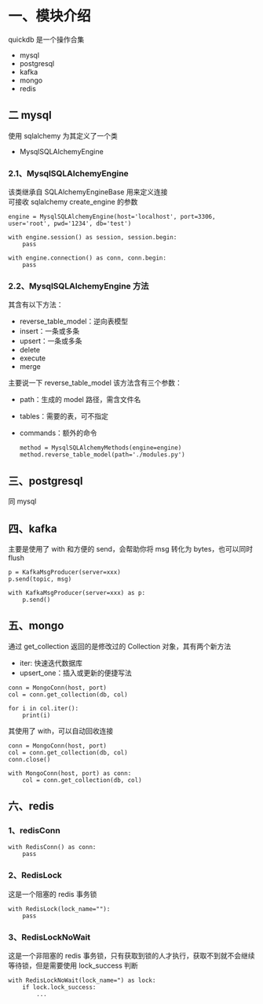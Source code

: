 # 一、模块介绍

quickdb 是一个操作合集

* mysql
* postgresql
* kafka
* mongo
* redis

## 二 mysql

使用 sqlalchemy 为其定义了一个类

* MysqlSQLAlchemyEngine

### 2.1、MysqlSQLAlchemyEngine

该类继承自 SQLAlchemyEngineBase 用来定义连接 \
可接收 sqlalchemy create_engine 的参数

    engine = MysqlSQLAlchemyEngine(host='localhost', port=3306, user='root', pwd='1234', db='test')
    
    with engine.session() as session, session.begin:
        pass

    with engine.connection() as conn, conn.begin:
        pass

### 2.2、MysqlSQLAlchemyEngine 方法

其含有以下方法：

* reverse_table_model：逆向表模型
* insert：一条或多条
* upsert：一条或多条
* delete
* execute
* merge

主要说一下 reverse_table_model
该方法含有三个参数：

* path：生成的 model 路径，需含文件名
* tables：需要的表，可不指定
* commands：额外的命令

      method = MysqlSQLAlchemyMethods(engine=engine)
      method.reverse_table_model(path='./modules.py')

## 三、postgresql

同 mysql

## 四、kafka

主要是使用了 with 和方便的 send，会帮助你将 msg 转化为 bytes，也可以同时 flush

    p = KafkaMsgProducer(server=xxx)
    p.send(topic, msg)

    with KafkaMsgProducer(server=xxx) as p:
        p.send()

## 五、mongo

通过 get_collection 返回的是修改过的 Collection 对象，其有两个新方法

- iter: 快速迭代数据库
- upsert_one：插入或更新的便捷写法

```
conn = MongoConn(host, port)
col = conn.get_collection(db, col)

for i in col.iter():
    print(i)
```

其使用了 with，可以自动回收连接

    conn = MongoConn(host, port)
    col = conn.get_collection(db, col)
    conn.close()

    with MongoConn(host, port) as conn:
        col = conn.get_collection(db, col)

## 六、redis

### 1、redisConn

    with RedisConn() as conn:
        pass

### 2、RedisLock

这是一个阻塞的 redis 事务锁

    with RedisLock(lock_name=""):
        pass

### 3、RedisLockNoWait

这是一个非阻塞的 redis 事务锁，只有获取到锁的人才执行，获取不到就不会继续等待锁，但是需要使用 lock_success 判断

    with RedisLockNoWait(lock_name=") as lock:
        if lock.lock_success:
            ...